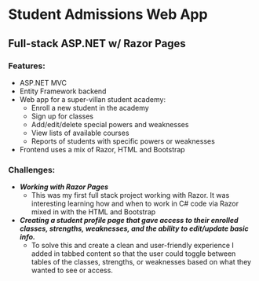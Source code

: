 # Student Admissions Web App
## Full-stack ASP.NET w/ Razor Pages
### Features:
* ASP.NET MVC
* Entity Framework backend
* Web app for a super-villan student academy:
  * Enroll a new student in the academy
  * Sign up for classes
  * Add/edit/delete special powers and weaknesses
  * View lists of available courses
  * Reports of students with specific powers or weaknesses
* Frontend uses a mix of Razor, HTML and Bootstrap

### Challenges:
* ***Working with Razor Pages***
  * This was my first full stack project working with Razor. It was interesting learning how and when to work in C# code via Razor mixed in with the HTML and Bootstrap
* ***Creating a student profile page that gave access to their enrolled classes, strengths, weaknesses, and the ability to edit/update basic info.***
  * To solve this and create a clean and user-friendly experience I added in tabbed content so that the user could toggle between tables of the classes, strengths, or weaknesses based on what they wanted to see or access.
